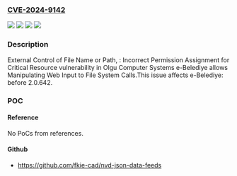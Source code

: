 ### [CVE-2024-9142](https://cve.mitre.org/cgi-bin/cvename.cgi?name=CVE-2024-9142)
![](https://img.shields.io/static/v1?label=Product&message=e-Belediye&color=blue)
![](https://img.shields.io/static/v1?label=Version&message=0%3C%202.0.642%20&color=brighgreen)
![](https://img.shields.io/static/v1?label=Vulnerability&message=CWE-73%20External%20Control%20of%20File%20Name%20or%20Path&color=brighgreen)
![](https://img.shields.io/static/v1?label=Vulnerability&message=CWE-732%3A%20Incorrect%20Permission%20Assignment%20for%20Critical%20Resource&color=brighgreen)

### Description

External Control of File Name or Path, : Incorrect Permission Assignment for Critical Resource vulnerability in Olgu Computer Systems e-Belediye allows Manipulating Web Input to File System Calls.This issue affects e-Belediye: before 2.0.642.

### POC

#### Reference
No PoCs from references.

#### Github
- https://github.com/fkie-cad/nvd-json-data-feeds


